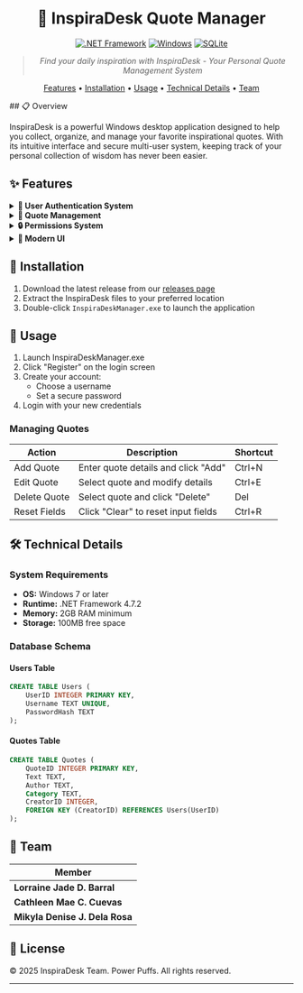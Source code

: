 <div align="center">

# 🌟 InspiraDesk Quote Manager

[![.NET Framework](https://img.shields.io/badge/.NET%20Framework-4.7.2-512BD4)](https://dotnet.microsoft.com/)
[![Windows](https://img.shields.io/badge/Platform-Windows-0078D6?logo=windows)](https://www.microsoft.com/windows)
[![SQLite](https://img.shields.io/badge/Database-SQLite-003B57?logo=sqlite)](https://www.sqlite.org/)

> *Find your daily inspiration with InspiraDesk - Your Personal Quote Management System*

[Features](#-features) • [Installation](#-installation) • [Usage](#-usage) • [Technical Details](#-technical-details) • [Team](#-team)

</div>
## 📋 Overview

InspiraDesk is a powerful Windows desktop application designed to help you collect, organize, and manage your favorite inspirational quotes. With its intuitive interface and secure multi-user system, keeping track of your personal collection of wisdom has never been easier.

## ✨ Features

<details>
<summary><b>🔐 User Authentication System</b></summary>

- Secure login and registration
- Personalized user experience
- Password protection for user accounts
</details>

<details>
<summary><b>📝 Quote Management</b></summary>

- Add, edit, and delete inspirational quotes
- Categorize quotes by topic:
  - 💪 Motivation
  - 🌱 Life
  - ❤️ Love
  - 😊 Humor
- Add author information to your quotes
- View all quotes in an organized data grid
</details>

<details>
<summary><b>🔒 Permissions System</b></summary>

- Only edit or delete quotes that you've created
- Visual indicators show which quotes belong to you
- Read-only access to quotes from other users
</details>

<details>
<summary><b>🎨 Modern UI</b></summary>

- Clean, light blue aesthetic
- Responsive and intuitive controls
- Professional dialog messages
- Keyboard shortcuts for improved workflow
</details>

## 🚀 Installation

1. Download the latest release from our [releases page](#)
2. Extract the InspiraDesk files to your preferred location
3. Double-click `InspiraDeskManager.exe` to launch the application

## 📖 Usage

1. Launch InspiraDeskManager.exe
2. Click "Register" on the login screen
3. Create your account:
   - Choose a username
   - Set a secure password
4. Login with your new credentials

### Managing Quotes

| Action | Description | Shortcut |
|--------|-------------|----------|
| Add Quote | Enter quote details and click "Add" | Ctrl+N |
| Edit Quote | Select quote and modify details | Ctrl+E |
| Delete Quote | Select quote and click "Delete" | Del |
| Reset Fields | Click "Clear" to reset input fields | Ctrl+R |

## 🛠️ Technical Details

### System Requirements

- **OS:** Windows 7 or later
- **Runtime:** .NET Framework 4.7.2
- **Memory:** 2GB RAM minimum
- **Storage:** 100MB free space

### Database Schema

#### Users Table
```sql
CREATE TABLE Users (
    UserID INTEGER PRIMARY KEY,
    Username TEXT UNIQUE,
    PasswordHash TEXT
);
```

#### Quotes Table
```sql
CREATE TABLE Quotes (
    QuoteID INTEGER PRIMARY KEY,
    Text TEXT,
    Author TEXT,
    Category TEXT,
    CreatorID INTEGER,
    FOREIGN KEY (CreatorID) REFERENCES Users(UserID)
);
```

## 👥 Team

<div align="center">

| Member |
|--------|
| **Lorraine Jade D. Barral** |
| **Cathleen Mae C. Cuevas** |
| **Mikyla Denise J. Dela Rosa** |

</div>

## 📄 License

© 2025 InspiraDesk Team. Power Puffs. All rights reserved.

---

<div align="center">
</div>
